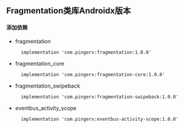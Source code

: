 ## Fragmentation类库Androidx版本

#### 添加依赖

* fragmentation

	    implementation 'com.pingerx:fragmentation:1.0.0'

* fragmentation_core

        implementation 'com.pingerx:fragmentation-core:1.0.0'


* fragmentation_swipeback

        implementation 'com.pingerx:fragmentation-swipeback:1.0.0'

* eventbus_activity_scope

        implementation 'com.pingerx:eventbus-activity-scope:1.0.0'
